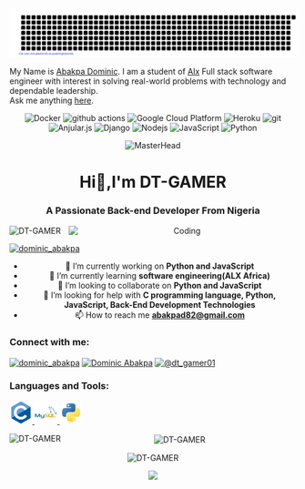 ![gitartwork](gitartwork.svg)

My Name is [Abakpa Dominic](https://wa.me/+2347043801566). I am a student of [Alx](https://www.alxafrica.com/) Full stack software engineer with interest in solving real-world problems with technology and dependable leadership.<br/>
Ask me anything [here](https://github.com/DT-GAMER/DT-GAMER/issues?q=is%3Aissue+is%3Aopen).

<div align="center">
<p>
  <img alt="Docker" src="https://img.shields.io/badge/-Docker-46a2f1?style=flat-square&logo=docker&logoColor=white" />
  <img alt="github actions" src="https://img.shields.io/badge/-Github_Actions-2088FF?style=flat-square&logo=github-actions&logoColor=white" />
  <img alt="Google Cloud Platform" src="https://img.shields.io/badge/-Google_Cloud_Platform-1a73e8?style=flat-square&logo=google-cloud&logoColor=white" />
  <img alt="Heroku" src="https://img.shields.io/badge/-Heroku-430098?style=flat-square&logo=heroku&logoColor=white" />
  <img alt="git" src="https://img.shields.io/badge/-Git-F05032?style=flat-square&logo=git&logoColor=white" />
  <img alt="Anjular.js" src="https://img.shields.io/badge/-Anjular.js-E34F26?style=flat-square&logo=Annular.js&logoColor=white" />
  <img alt="Django" src="https://img.shields.io/badge/-Django-FB542B?style=flat-square&logo=Django&logoColor=white" />
  <img alt="Nodejs" src="https://img.shields.io/badge/-Nodejs-43853d?style=flat-square&logo=Node.js&logoColor=white" />
  <img alt="JavaScript" src="https://img.shields.io/badge/-JavaScript-43853d?style=flat-square&logo=JavaScript&logoColor=white" />
  <img alt="Python" src="https://img.shields.io/badge/-Python-43853d?style=flat-square&logo=Python&logoColor=white" />
</p>

![MasterHead](https://cdn.vectorstock.com/i/1000x1000/69/63/robotics-programming-isometric-3d-banner-header-vector-24276963.webp)
<h1 align="center">Hi👋,I'm DT-GAMER</h1>
<h3 align="center">A Passionate Back-end Developer From Nigeria</h3>
<img align="right" alt="Coding" width="400" src="https://cdn.dribbble.com/users/1162077/screenshots/3848914/programmer.gif">
<p align="left"> <img src="https://komarev.com/ghpvc/?username=DT-GAMER&label=Profile%20views&color=0e75b6&style=flat" alt="DT-GAMER" /> </p>

<p align="left"> <a href="https://twitter.com/dominic_abakpa" target="blank"><img src="https://img.shields.io/twitter/follow/dominic_abakpa?logo=twitter&style=for-the-badge" alt="dominic_abakpa" /></a> </p>

- 👀 I’m currently working on **Python and JavaScript** 
- 🌱 I’m currently learning **software engineering(ALX Africa)**
- 💞️ I’m looking to collaborate on **Python and JavaScript** 
- 🤔 I’m looking for help with **C programming language, Python, JavaScript, Back-End Development Technologies**
- 📫 How to reach me **abakpad82@gmail.com**

<h3 align="left">Connect with me:</h3>
<p align="left">
<a href="https://twitter.com/dominic_abakpa" target="blank"><img align="center" src="https://raw.githubusercontent.com/rahuldkjain/github-profile-readme-generator/master/src/images/icons/Social/twitter.svg" alt="dominic_abakpa" height="30" width="40" /></a>
<a href="https://fb.com/Dominic Abakpa" target="blank"><img align="center" src="https://raw.githubusercontent.com/rahuldkjain/github-profile-readme-generator/master/src/images/icons/Social/facebook.svg" alt="Dominic Abakpa" height="30" width="40" /></a>
<a href="https://instagram.com/dt_gamer01" target="blank"><img align="center" src="https://raw.githubusercontent.com/rahuldkjain/github-profile-readme-generator/master/src/images/icons/Social/instagram.svg" alt="@dt_gamer01" height="30" width="40" /></a>
</p>

<h3 align="left">Languages and Tools:</h3>
<p align="left"> <a href="https://www.javascript.com/" target="_blank" rel="noreferrer"> <img src="https://raw.githubusercontent.com/devicons/devicon/master/icons/c/c-original.svg" alt="c" width="40" height="40"/> </a> <a href="https://www.mysql.com/" target="_blank" rel="noreferrer"> <img src="https://raw.githubusercontent.com/devicons/devicon/master/icons/mysql/mysql-original-wordmark.svg" alt="mysql" width="40" height="40"/> </a> <a href="https://www.python.org" target="_blank" rel="noreferrer"> <img src="https://raw.githubusercontent.com/devicons/devicon/master/icons/python/python-original.svg" alt="python" width="40" height="40"/> </a> </p>

<p><img align="left" src="https://github-readme-stats.vercel.app/api/top-langs?username=DT-GAMER&show_icons=true&locale=en&layout=compact" alt="DT-GAMER" /></p>

<p>&nbsp;<img align="center" src="https://github-readme-stats.vercel.app/api?username=DT-GAMER&show_icons=true&locale=en" alt="DT-GAMER" /></p>

<p><img align="center" src="https://github-readme-streak-stats.herokuapp.com/?user=DT-GAMER&" alt="DT-GAMER" /></p>


<img src="https://github.com/DT-GAMER/DT-GAMER/blob/main/IMG_20230123_034948_964-removebg-preview.png" />


<!---
DT-GAMER/DT-GAMER is a ✨ special ✨ repository because its `README.md` (this file) appears on your GitHub profile.
You can click the Preview link to take a look at your changes.
--->
